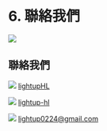 # 6. 聯絡我們

![](.gitbook/assets/highlight-taiwan-fan-site.jpg)

## 聯絡我們

![](.gitbook/assets/facebook.png)  [lightupHL](https://www.facebook.com/LightupHL/)

![](.gitbook/assets/twitter.png)  [lightup-hl](https://twitter.com/LightUP_HL)

![](.gitbook/assets/email.png)  lightup0224@gmail.com 

